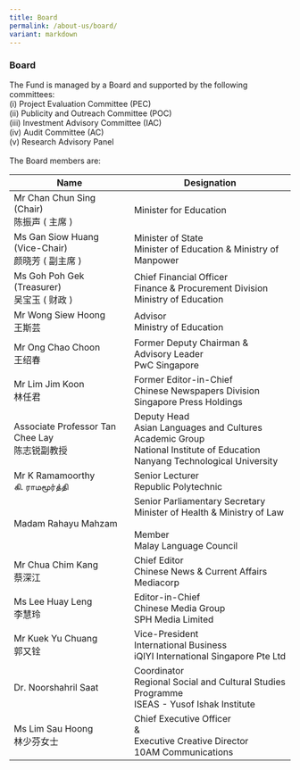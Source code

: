 ```yaml
---
title: Board
permalink: /about-us/board/
variant: markdown
---
```

###   Board

<div><p>
The Fund is managed by a Board and supported by the following committees:<br> 
(i) Project Evaluation Committee (PEC)<br>
(ii) Publicity and Outreach Committee (POC)<br>
(iii) Investment Advisory Committee (IAC) <br>
(iv) Audit Committee (AC)<br>
(v) Research Advisory Panel<br>
  <br>
The Board members are:</p></div>
	
| Name | Designation |
| -------- | -------- | 
| Mr Chan Chun Sing (Chair)<br>陈振声 ( 主席 )     | Minister for Education | 
| Ms Gan Siow Huang (Vice-Chair)<br>颜晓芳 ( 副主席 )| Minister of State<br> Minister of Education &amp; Ministry of Manpower |
| Ms Goh Poh Gek (Treasurer)<br>吴宝玉 ( 财政 ) | Chief Financial Officer<br>Finance &amp; Procurement Division<br> Ministry of Education | 
| Mr Wong Siew Hoong<br>王斯芸 | Advisor<br>Ministry of Education |
| Mr Ong Chao Choon<br>王绍春 | Former Deputy Chairman &amp; Advisory Leader<br>PwC Singapore |
| Mr Lim Jim Koon<br>林任君 | Former Editor-in-Chief<br>Chinese Newspapers Division<br>Singapore Press Holdings | 
| Associate Professor Tan Chee Lay<br>陈志锐副教授 | Deputy Head<br>Asian Languages and Cultures Academic Group<br>National Institute of Education<br>Nanyang Technological University |
| Mr K Ramamoorthy<br>கி. ராமமூர்த்தி | Senior Lecturer<br>Republic Polytechnic |
| Madam Rahayu Mahzam | Senior Parliamentary Secretary<br>Minister of Health &amp; Ministry of Law<br><br>Member<br>Malay Language Council |
| Mr Chua Chim Kang <br>蔡深江 | Chief Editor<br>Chinese News &amp; Current Affairs<br>Mediacorp |
| Ms Lee Huay Leng<br>李慧玲 | Editor-in-Chief<br>Chinese Media Group<br>SPH Media Limited |
| Mr Kuek Yu Chuang<br>郭又铨 | Vice-President<br>International Business<br>iQIYI International Singapore Pte Ltd |
| Dr. Noorshahril Saat | Coordinator<br>Regional Social and Cultural Studies Programme<br>ISEAS - Yusof Ishak Institute |
| Ms Lim Sau Hoong<br>林少芬女士 | Chief Executive Officer<br>&amp;<br>Executive Creative Director<br>10AM Communications |